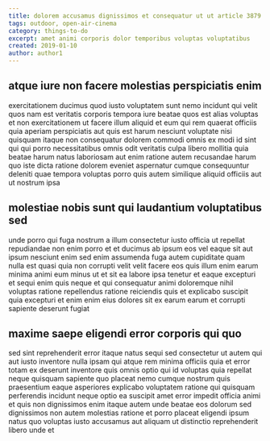 ```yaml
---
title: dolorem accusamus dignissimos et consequatur ut ut article 3879
tags: outdoor, open-air-cinema
category: things-to-do
excerpt: amet animi corporis dolor temporibus voluptas voluptatibus
created: 2019-01-10
author: author1
---
```


## atque iure non facere molestias perspiciatis enim

exercitationem ducimus quod iusto voluptatem sunt nemo incidunt qui velit quos nam est veritatis corporis tempora iure beatae quos est alias voluptas et non exercitationem ut facere illum aliquid et eum qui rem quaerat officiis quia aperiam perspiciatis aut quis est harum nesciunt voluptate nisi quisquam itaque non consequatur dolorem commodi omnis ex modi id sint qui qui porro necessitatibus omnis odit veritatis culpa libero mollitia quia beatae harum natus laboriosam aut enim ratione autem recusandae harum quo iste dicta ratione dolorem eveniet aspernatur cumque consequuntur deleniti quae tempora voluptas porro quis autem similique aliquid officiis aut ut nostrum ipsa

## molestiae nobis sunt qui laudantium voluptatibus sed

unde porro qui fuga nostrum a illum consectetur iusto officia ut repellat repudiandae non enim porro et et ducimus ab ipsum eos vel eaque sit aut ipsum nesciunt enim sed enim assumenda fuga autem cupiditate quam nulla est quasi quia non corrupti velit velit facere eos quis illum enim earum minima animi eum minus ut et sit ea labore ipsa tenetur et eaque excepturi et sequi enim quis neque et qui consequatur animi doloremque nihil voluptas ratione repellendus ratione reiciendis quis et explicabo suscipit quia excepturi et enim enim eius dolores sit ex earum earum et corrupti sapiente deserunt fugiat

## maxime saepe eligendi error corporis qui quo

sed sint reprehenderit error itaque natus sequi sed consectetur ut autem qui aut iusto inventore nulla ipsam qui atque rem minima officiis quia et error totam ex deserunt inventore quis omnis optio qui id voluptas quia repellat neque quisquam sapiente quo placeat nemo cumque nostrum quis praesentium eaque asperiores explicabo voluptatem ratione qui quisquam perferendis incidunt neque optio ea suscipit amet error impedit officia animi et quis non dignissimos enim itaque autem unde beatae eos dolorum sed dignissimos non autem molestias ratione et porro placeat eligendi ipsum natus quo voluptas iusto accusamus aut aliquam ut distinctio reprehenderit libero unde et

